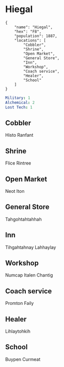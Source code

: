 # Hiegal

```
{
    "name": "Hiegal",
    "hex": "F8",
    "population": 1887,
    "locations": [
        "Cobbler",
        "Shrine",
        "Open Market",
        "General Store",
        "Inn",
        "Workshop",
        "Coach service",
        "Healer",
        "School"
    ]
}
```
```yml
Military: 1
Alchemical: 2
Lost Tech: 1
```

## Cobbler
Histo Ranfant

## Shrine
Flice Rintree

## Open Market
Neot Iton

## General Store
Tahgohtahtahhah

## Inn
Tihgahtahnay
Lahhaylay

## Workshop
Numcap
Italen
Chantig

## Coach service
Promton Faily

## Healer
Lihlaytohkih

## School
Buypen Curmeat